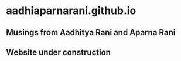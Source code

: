 # aadhiaparnarani.github.io
## Musings from Aadhitya Rani and Aparna Rani
## Website under construction
